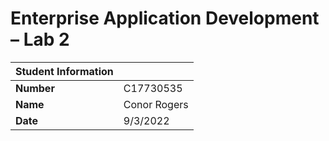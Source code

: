 # Enterprise Application Development – Lab 2

| Student Information |              |
| ------------------- | ------------ |
| **Number**          | C17730535    |
| **Name**            | Conor Rogers |
| **Date**            | 9/3/2022     |
